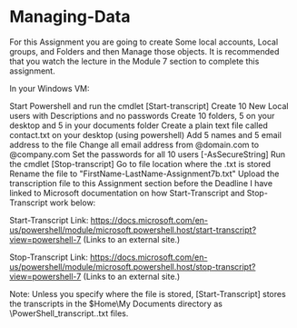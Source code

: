 # Managing-Data

For this Assignment you are going to create Some local accounts, Local groups, and Folders and then Manage those objects. It is recommended that you watch the lecture in the Module 7 section to complete this assignment. 

In your Windows VM:

Start Powershell and run the cmdlet [Start-transcript]
Create 10 New Local users with Descriptions and no passwords
Create 10 folders, 5 on your desktop and 5 in your documents folder
Create a plain text file called contact.txt on your desktop (using powershell)
Add 5 names and 5 email address to the file
Change all email address from @domain.com to @company.com 
Set the passwords for all 10 users [-AsSecureString]
Run the cmdlet [Stop-transcript]
Go to file location where the .txt is stored
Rename the file to "FirstName-LastName-Assignment7b.txt"
Upload the transcription file to this Assignment section before the Deadline
I have linked to Microsoft documentation on how Start-Transcript and Stop-Transcript work below:

Start-Transcript
Link: https://docs.microsoft.com/en-us/powershell/module/microsoft.powershell.host/start-transcript?view=powershell-7 (Links to an external site.)

Stop-Transcript
Link: https://docs.microsoft.com/en-us/powershell/module/microsoft.powershell.host/stop-transcript?view=powershell-7 (Links to an external site.)

Note: Unless you specify where the file is stored, [Start-Transcript] stores the transcripts in the $Home\My Documents directory as \PowerShell_transcript.<time-stamp>.txt files.

